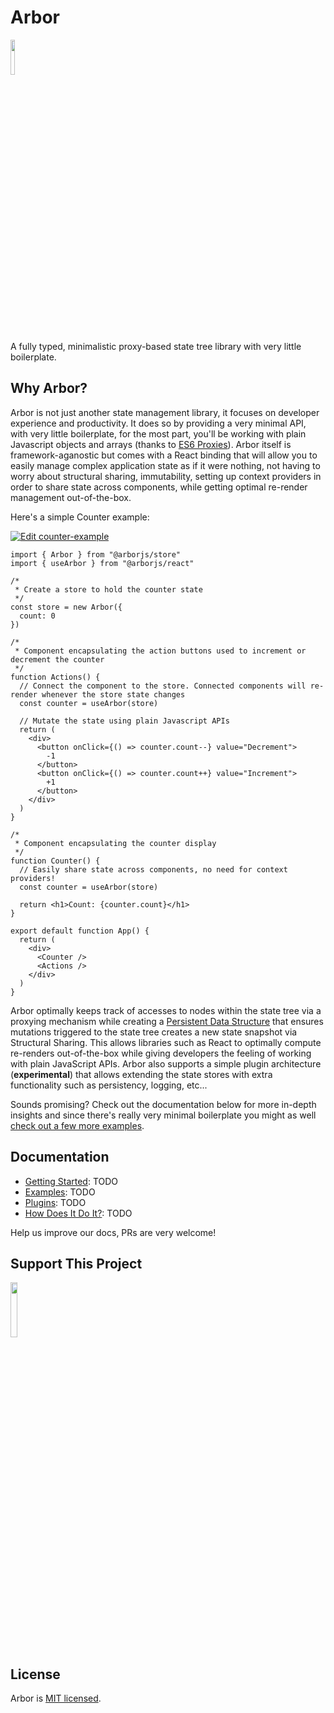# Arbor

[<img src="https://pics.paypal.com/00/s/MzUxMWFiZWUtMzU3Zi00MzgxLTg2YmUtNjRhM2U1YWUwMDg0/file.PNG" width="12%" />](https://www.paypal.com/cgi-bin/webscr?cmd=_s-xclick&hosted_button_id=E7PXJC6WW6M4S)

A fully typed, minimalistic proxy-based state tree library with very little boilerplate.

## Why Arbor?

Arbor is not just another state management library, it focuses on developer experience and productivity. It does so by providing a very minimal API, with very little boilerplate, for the most part, you'll be working with plain Javascript objects and arrays (thanks to [ES6 Proxies](https://developer.mozilla.org/en-US/docs/Web/JavaScript/Reference/Global_Objects/Proxy)). Arbor itself is framework-aganostic but comes with a React binding that will allow you to easily manage complex application state as if it were nothing, not having to worry about structural sharing, immutability, setting up context providers in order to share state across components, while getting optimal re-render management out-of-the-box.

Here's a simple Counter example:

[![Edit counter-example](https://codesandbox.io/static/img/play-codesandbox.svg)](https://codesandbox.io/s/counter-example-yj26xb?fontsize=14&hidenavigation=1&module=%2Fsrc%2FApp.tsx&theme=dark)

```tsx
import { Arbor } from "@arborjs/store"
import { useArbor } from "@arborjs/react"

/*
 * Create a store to hold the counter state
 */
const store = new Arbor({
  count: 0
})

/*
 * Component encapsulating the action buttons used to increment or decrement the counter
 */
function Actions() {
  // Connect the component to the store. Connected components will re-render whenever the store state changes
  const counter = useArbor(store)

  // Mutate the state using plain Javascript APIs
  return (
    <div>
      <button onClick={() => counter.count--} value="Decrement">
        -1
      </button>
      <button onClick={() => counter.count++} value="Increment">
        +1
      </button>
    </div>
  )
}

/*
 * Component encapsulating the counter display
 */
function Counter() {
  // Easily share state across components, no need for context providers!
  const counter = useArbor(store)

  return <h1>Count: {counter.count}</h1>
}

export default function App() {
  return (
    <div>
      <Counter />
      <Actions />
    </div>
  )
}
```

Arbor optimally keeps track of accesses to nodes within the state tree via a proxying mechanism while creating a [Persistent Data Structure](https://en.wikipedia.org/wiki/Persistent_data_structure) that ensures mutations triggered to the state tree creates a new state snapshot via Structural Sharing. This allows libraries such as React to optimally compute re-renders out-of-the-box while giving developers the feeling of working with plain JavaScript APIs. Arbor also supports a simple plugin architecture (**experimental**) that allows extending the state stores with extra functionality such as persistency, logging, etc...

Sounds promising? Check out the documentation below for more in-depth insights and since there's really very minimal boilerplate you might as well [check out a few more examples](https://github.com/drborges/arbor/tree/main/examples).

## Documentation

- [Getting Started](): TODO
- [Examples](): TODO
- [Plugins](): TODO
- [How Does It Do It?](): TODO

Help us improve our docs, PRs are very welcome!

## Support This Project

[<img src="https://pics.paypal.com/00/s/MzUxMWFiZWUtMzU3Zi00MzgxLTg2YmUtNjRhM2U1YWUwMDg0/file.PNG" width="15%" />](https://www.paypal.com/cgi-bin/webscr?cmd=_s-xclick&hosted_button_id=E7PXJC6WW6M4S)

## License

Arbor is [MIT licensed](./LICENSE.md).
